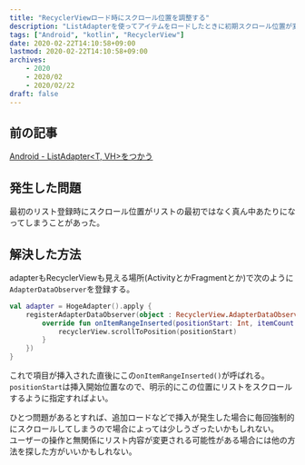 ```yaml
---
title: "RecyclerViewロード時にスクロール位置を調整する"
description: "ListAdapterを使ってアイテムをロードしたときに初期スクロール位置が変な位置になることがあったので修正した。"
tags: ["Android", "kotlin", "RecyclerView"]
date: 2020-02-22T14:10:58+09:00
lastmod: 2020-02-22T14:10:58+09:00
archives:
    - 2020
    - 2020/02
    - 2020/02/22
draft: false
---
```


## 前の記事

[Android - ListAdapter<T, VH>をつかう](/posts/2020/02_17_00_list_adapter/)

## 発生した問題

最初のリスト登録時にスクロール位置がリストの最初ではなく真ん中あたりになってしまうことがあった。

## 解決した方法

adapterもRecyclerViewも見える場所(ActivityとかFragmentとか)で次のように`AdapterDataObserver`を登録する。

```kt
val adapter = HogeAdapter().apply {
    registerAdapterDataObserver(object : RecyclerView.AdapterDataObserver() {
        override fun onItemRangeInserted(positionStart: Int, itemCount: Int) {
            recyclerView.scrollToPosition(positionStart)
        }
    })
}
```

これで項目が挿入された直後にこの`onItemRangeInserted()`が呼ばれる。`positionStart`は挿入開始位置なので、明示的にこの位置にリストをスクロールするように指定すればよい。

ひとつ問題があるとすれば、追加ロードなどで挿入が発生した場合に毎回強制的にスクロールしてしまうので場合によっては少しうざったいかもしれない。  
ユーザーの操作と無関係にリスト内容が変更される可能性がある場合には他の方法を探した方がいいかもしれない。
